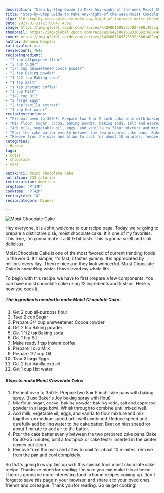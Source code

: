 ```yaml
---
description: "Step-by-Step Guide to Make Any-night-of-the-week Moist Chocolate Cake"
title: "Step-by-Step Guide to Make Any-night-of-the-week Moist Chocolate Cake"
slug: 316-step-by-step-guide-to-make-any-night-of-the-week-moist-chocolate-cake
date: 2021-01-21T21:00:47.455Z
image: https://img-global.cpcdn.com/recipes/6426001609326592/680x482cq70/moist-chocolate-cake-recipe-main-photo.jpg
thumbnail: https://img-global.cpcdn.com/recipes/6426001609326592/680x482cq70/moist-chocolate-cake-recipe-main-photo.jpg
cover: https://img-global.cpcdn.com/recipes/6426001609326592/680x482cq70/moist-chocolate-cake-recipe-main-photo.jpg
author: Johanna Hampton
ratingvalue: 4.2
reviewcount: 7642
recipeingredient:
- "2 cup allpurpose flour"
- "2 cup Sugar"
- "3/4 cup unsweetened Cocoa powder"
- "2 tsp Baking powder"
- "1 1/2 tsp Baking soda"
- "1 tsp Salt"
- "1 tsp Instant coffee"
- "1 cup Milk"
- "1/2 cup Oil"
- "2 large Eggs"
- "2 tsp Vanilla extract"
- "1 cup Hot water"
recipeinstructions:
- "Preheat oven to 350°F. Prepare two 8 or 9 inch cake pans with baking spray. (I use Baker&#39;s Joy baking spray with flour)"
- "Mix flour, sugar, cocoa, baking powder, baking soda, salt and espresso powder in a large bowl. Whisk through to combine until mixed well."
- "Add milk, vegetable oil, eggs, and vanilla to flour mixture and mix together on medium speed until well combined. Reduce speed and carefully add boiling water to the cake batter. Beat on high speed for about 1 minute to add air to the batter."
- "Pour the cake batter evenly between the two prepared cake pans. Bake for 30-35 minutes, until a toothpick or cake tester inserted in the center comes out clean."
- "Remove from the oven and allow to cool for about 10 minutes, remove from the pan and cool completely."
categories:
- Recipe
tags:
- moist
- chocolate
- cake

katakunci: moist chocolate cake 
nutrition: 233 calories
recipecuisine: American
preptime: "PT34M"
cooktime: "PT42M"
recipeyield: "4"
recipecategory: Dinner

---
```



![Moist Chocolate Cake](https://img-global.cpcdn.com/recipes/6426001609326592/680x482cq70/moist-chocolate-cake-recipe-main-photo.jpg)

Hey everyone, it is John, welcome to our recipe page. Today, we're going to prepare a distinctive dish, moist chocolate cake. It is one of my favorites. This time, I'm gonna make it a little bit tasty. This is gonna smell and look delicious.

Moist Chocolate Cake is one of the most favored of current trending foods in the world. It's simple, it's fast, it tastes yummy. It is appreciated by millions every day. They're nice and they look wonderful. Moist Chocolate Cake is something which I have loved my whole life.




To begin with this recipe, we have to first prepare a few components. You can have moist chocolate cake using 12 ingredients and 5 steps. Here is how you cook it.

<!--inarticleads1-->

##### The ingredients needed to make Moist Chocolate Cake:

1. Get 2 cup all-purpose flour
1. Take 2 cup Sugar
1. Prepare 3/4 cup unsweetened Cocoa powder
1. Get 2 tsp Baking powder
1. Get 1 1/2 tsp Baking soda
1. Get 1 tsp Salt
1. Make ready 1 tsp Instant coffee
1. Prepare 1 cup Milk
1. Prepare 1/2 cup Oil
1. Take 2 large Eggs
1. Get 2 tsp Vanilla extract
1. Get 1 cup Hot water




<!--inarticleads2-->

##### Steps to make Moist Chocolate Cake:

1. Preheat oven to 350°F. Prepare two 8 or 9 inch cake pans with baking spray. (I use Baker&#39;s Joy baking spray with flour)
1. Mix flour, sugar, cocoa, baking powder, baking soda, salt and espresso powder in a large bowl. Whisk through to combine until mixed well.
1. Add milk, vegetable oil, eggs, and vanilla to flour mixture and mix together on medium speed until well combined. Reduce speed and carefully add boiling water to the cake batter. Beat on high speed for about 1 minute to add air to the batter.
1. Pour the cake batter evenly between the two prepared cake pans. Bake for 30-35 minutes, until a toothpick or cake tester inserted in the center comes out clean.
1. Remove from the oven and allow to cool for about 10 minutes, remove from the pan and cool completely.




So that's going to wrap this up with this special food moist chocolate cake recipe. Thanks so much for reading. I'm sure you can make this at home. There is gonna be more interesting food in home recipes coming up. Don't forget to save this page in your browser, and share it to your loved ones, friends and colleague. Thank you for reading. Go on get cooking!
